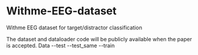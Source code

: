 # Withme-EEG-dataset
Withme EEG dataset for target/distractor classification

The dataset and dataloader code will be publicly available when the paper is accepted. 
Data
   --test
   --test_same
   --train
